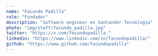 ```yaml
---
name: "Facundo Padilla"
role: "Fundador"
description: "Software engineer en Santander Tecnología"
photo: "img/staff/facundo_padilla.jpg"
twitter: "https://x.com/facundopadilla_"
linkedin: "https://www.linkedin.com/in/facundopadilla/"
github: "https://www.github.com/facundopadilla"
---
```

